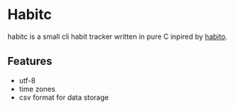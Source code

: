 # Habitc

habitc is a small cli habit tracker written in pure C inpired by
[habito](https://github.com/codito/habito).

## Features

- utf-8
- time zones
- csv format for data storage
